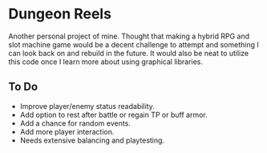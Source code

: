 # Dungeon Reels

Another personal project of mine. Thought that making a hybrid RPG and slot machine game would be a decent challenge to attempt and something I can look back on and rebuild in the future. It would also be neat to utilize this code once I learn more about using graphical libraries.


## **To Do**

- Improve player/enemy status readability.
- Add option to rest after battle or regain TP or buff armor.
- Add a chance for random events.
- Add more player interaction.
- Needs extensive balancing and playtesting.
